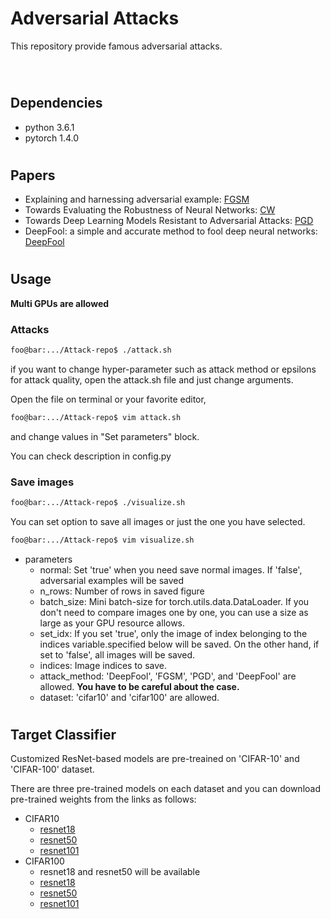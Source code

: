 # Adversarial Attacks
This repository provide famous adversarial attacks.

<br>

# 
## Dependencies
- python 3.6.1
- pytorch 1.4.0

# 
## Papers
- Explaining and harnessing adversarial example: [FGSM](https://arxiv.org/pdf/1412.6572.pdf)
- Towards Evaluating the Robustness of Neural Networks: [CW](https://arxiv.org/pdf/1608.04644.pdf)
- Towards Deep Learning Models Resistant to Adversarial Attacks: [PGD](https://arxiv.org/pdf/1706.06083.pdf)
- DeepFool: a simple and accurate method to fool deep neural networks: [DeepFool](https://arxiv.org/pdf/1511.04599.pdf)

# 
## Usage
**Multi GPUs are allowed**
### Attacks
```bash
foo@bar:.../Attack-repo$ ./attack.sh
```

if you want to change hyper-parameter such as attack method or epsilons for attack quality, open the attack.sh file and just change arguments.

Open the file on terminal or your favorite editor,

```bash
foo@bar:.../Attack-repo$ vim attack.sh
```

and change values in "Set parameters" block.

You can check description in config.py

### Save images
```bash
foo@bar:.../Attack-repo$ ./visualize.sh
```
You can set option to save all images or just the one you have selected.

```bash
foo@bar:.../Attack-repo$ vim visualize.sh
```
- parameters
    - normal: Set 'true' when you need save normal images. If 'false', adversarial examples will be saved
    - n_rows: Number of rows in saved figure
    - batch_size: Mini batch-size for torch.utils.data.DataLoader. If you don't need to compare images one by one, you can use a size as large as your GPU resource allows.
    - set_idx: If you set 'true', only the image of index belonging to the indices variable.specified below will be saved. On the other hand, if set to 'false', all images will be saved.
    - indices: Image indices to save.
    - attack_method: 'DeepFool', 'FGSM', 'PGD', and 'DeepFool' are allowed. **You have to be careful about the case.**
    - dataset: 'cifar10' and 'cifar100' are allowed.

# 
## Target Classifier
Customized ResNet-based models are pre-treained on 'CIFAR-10' and 'CIFAR-100' dataset.

There are three pre-trained models on each dataset and you can download pre-trained weights from the links as follows:

- CIFAR10
    - [resnet18](https://drive.google.com/file/d/1iaat00eCJJkrTgKpTuOenqZ0DAP7RX83/view?usp=sharing)
    - [resnet50](https://drive.google.com/file/d/1gdYc0lfqnTA4epp4kpnmoagybPUQU0Zb/view?usp=sharing)
    - [resnet101](https://drive.google.com/file/d/15vlDD-kXZ_jIJ4HBn106hh22BRxjym59/view?usp=sharing)
- CIFAR100
    - resnet18 and resnet50 will be available
    - [resnet18]()
    - [resnet50]()
    - [resnet101](https://drive.google.com/file/d/15YQIh3gn4q9exacFCFWGofTXl8Mm_YyU/view?usp=sharing)